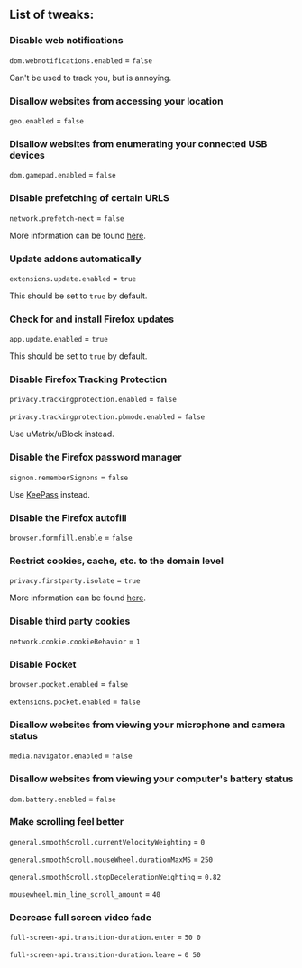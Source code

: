 ## List of tweaks:

### Disable web notifications 
`dom.webnotifications.enabled` = `false`

Can't be used to track you, but is annoying.

### Disallow websites from accessing your location
`geo.enabled` = `false`

### Disallow websites from enumerating your connected USB devices
`dom.gamepad.enabled` = `false`

### Disable prefetching of certain URLS 
`network.prefetch-next` = `false`

More information can be found [here](http://kb.mozillazine.org/Network.prefetch-next).

### Update addons automatically 
`extensions.update.enabled` = `true` 

This should be set to `true` by default.

### Check for and install Firefox updates 
`app.update.enabled` = `true`

This should be set to `true` by default.

### Disable Firefox Tracking Protection
`privacy.trackingprotection.enabled` = `false`

`privacy.trackingprotection.pbmode.enabled` = `false`

Use uMatrix/uBlock instead.

### Disable the Firefox password manager 
`signon.rememberSignons` = `false`

Use [KeePass](https://keepass.info/) instead.

### Disable the Firefox autofill 
`browser.formfill.enable` = `false`

### Restrict cookies, cache, etc. to the domain level 
`privacy.firstparty.isolate` = `true`

More information can be found [here](https://www.bleepingcomputer.com/news/software/another-tor-browser-feature-makes-it-into-firefox-first-party-isolation/).

### Disable third party cookies 
`network.cookie.cookieBehavior` = `1`

### Disable Pocket
`browser.pocket.enabled` = `false` 

`extensions.pocket.enabled` = `false`

###  Disallow websites from viewing your microphone and camera status 
`media.navigator.enabled` = `false` 

### Disallow websites from viewing your computer's battery status
`dom.battery.enabled` = `false`

### Make scrolling feel better 
`general.smoothScroll.currentVelocityWeighting` = `0`

`general.smoothScroll.mouseWheel.durationMaxMS` = `250`

`general.smoothScroll.stopDecelerationWeighting` = `0.82`

`mousewheel.min_line_scroll_amount` = `40`

### Decrease full screen video fade 
`full-screen-api.transition-duration.enter` = `50 0` 

`full-screen-api.transition-duration.leave` = `0 50` 
